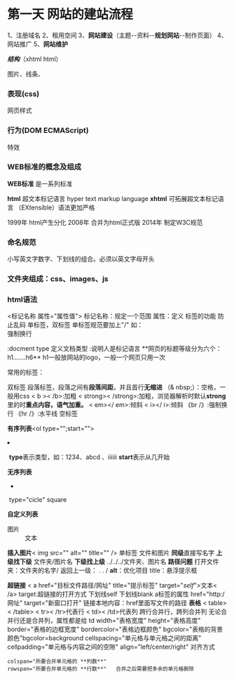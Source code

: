 # 第一天  网站的建站流程

1、注册域名
2、租用空间
3、**网站建设**（主题--资料--**规划网站**--制作页面）
4、网站推广
5、**网站维护**

***结构***（xhtml   html）

图片、线条、

### **表现**(css)

网页样式

### **行为**(DOM ECMAScript)

特效

### WEB标准的概念及组成

**WEB标准**       是一系列标准

**html**       超文本标记语言     hyper text markup language
**xhtml**     可拓展超文本标记语言  （EXtensible）语法更加严格

1999年   html产生分化    2008年 合并为html正式版     2014年   制定W3C规范

### 命名规范

小写英文字数字、下划线的组合。必须以英文字母开头

### 文件夹组成：css、images、js



### html语法

<标记名称   属性="属性值">
标记名称：规定一个范围
属性：定义 标签的功能   防止乱码
单标签，双标签
单标签规范要加上"/"  如：<br />强制换行

<!doctype  html>:docment  type  定义文档类型
<html></html>:说明人是标记语言
</!doctype>
**网页的标题等级分为六个：h1.......h6**
h1一般放网站的logo，一般一个网页只用一次

常用的标签：<p></p>双标签   段落标签，段落之间有**段落间距**，并且首行**无缩进**						（& nbsp;）：空格，一般用css
						< b >< /b>:加粗
						< strong>< /strong>:加粗，浏览器解析时默认**strong**里的时**重点内容，语气加重。**
						< em></ em>:倾斜
						< i></ i>:倾斜
						《br   /》:强制换行
						《hr /》:水平线  空标签

**有序列表**<ol type="";start="">
					<li></li>
					</ol>

​					**type**表示类型，如：1234、abcd    、iiiiii   **start**表示从几开始

**无序列表**<ul  >
						<li>
						</li>
					</ul>

​			type="cicle"    square

**自定义列表**<dl>
	<dt>图片</dt>
	<dd>文本</dd>
</dl>

**插入图片**< img src="" alt="" title="" />
	单标签
文件和图片    **同级**直接写名字
						**上级找下级**    文件夹/图片名
						**下级找上级**   ../../../文件夹、图片名
		**路径问题**
						打开文件夹：文件夹的名字/
						返回上一级： . . /
		**alt**：优化项目
		title：悬浮提示框

**超链接** 
	< a  href="目标文件路径/网址" title="提示标签" target="_self_">文本< /a>
	target:超链接的打开方式    下划线self   下划线blank
	a标签的属性  href="http:/网址"
							target="新窗口打开"
	链接本地内容：href里面写文件的路径
**表格**
	< table>< /table>
	< tr>< /tr>代表行
	< td>< /td>代表列
	跨行合并行，跨列合并列
	无论合并行还是合并列，属性都是给   td
	width="表格宽度"
	height="表格高度"
	border="表格的边框宽度"
	bordercolor="表格边框颜色"
	bgcolor="表格的背景颜色"bgcolor=background
	cellspacing="单元格与单元格之间的距离"
	cellpadding="单元格与内容之间的空隙"
	align="left/center/right" 对齐方式
	
	colspan="所要合并单元格的 **列数**"
	rowspan="所要合并单元格的 **行数**"   合并之后需要把多余的单元格删除